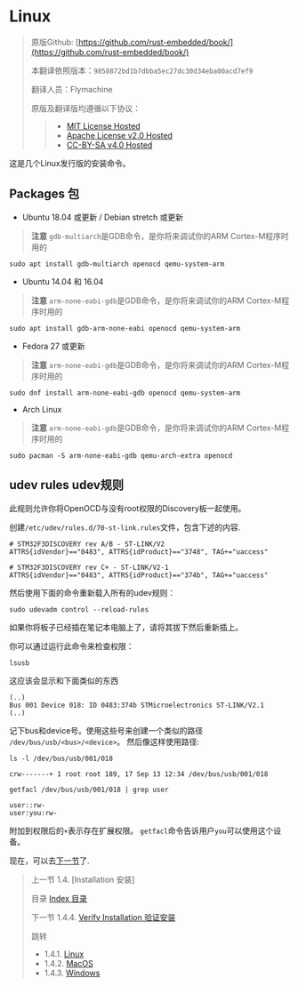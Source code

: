 # Linux

> 原版Github: [https://github.com/rust-embedded/book/](https://github.com/rust-embedded/book/)
>
> 本翻译依照版本：`9858872bd1b7dbba5ec27dc30d34eba00acd7ef9`
>
> 翻译人员：Flymachine
>
> 原版及翻译版均遵循以下协议：
>
>> - [MIT License Hosted]
>> - [Apache License v2.0 Hosted]
>> - [CC-BY-SA v4.0 Hosted]

[MIT License]: ./../LICENSE-MIT
[Apache License v2.0]: ./../LICENSE-APACHE
[CC-BY-SA v4.0]: ./../LICENSE-CC-BY-SA
[MIT License Hosted]: https://opensource.org/licenses/MIT
[Apache License v2.0 Hosted]: http://www.apache.org/licenses/LICENSE-2.0
[CC-BY-SA v4.0 Hosted]: https://creativecommons.org/licenses/by-sa/4.0/legalcode

这是几个Linux发行版的安装命令。

## Packages 包

- Ubuntu 18.04 或更新 / Debian stretch 或更新

> **注意** `gdb-multiarch`是GDB命令，是你将来调试你的ARM
> Cortex-M程序时用的

<!-- Debian stretch -->
<!-- GDB 7.12 -->
<!-- OpenOCD 0.9.0 -->
<!-- QEMU 2.8.1 -->

<!-- Ubuntu 18.04 -->
<!-- GDB 8.1 -->
<!-- OpenOCD 0.10.0 -->
<!-- QEMU 2.11.1 -->

``` console
sudo apt install gdb-multiarch openocd qemu-system-arm
```

- Ubuntu 14.04 和 16.04

> **注意** `arm-none-eabi-gdb`是GDB命令，是你将来调试你的ARM
> Cortex-M程序时用的

<!-- Ubuntu 14.04 -->
<!-- GDB 7.6 (!) -->
<!-- OpenOCD 0.7.0 (?) -->
<!-- QEMU 2.0.0 (?) -->

``` console
sudo apt install gdb-arm-none-eabi openocd qemu-system-arm
```

- Fedora 27 或更新

> **注意** `arm-none-eabi-gdb`是GDB命令，是你将来调试你的ARM
> Cortex-M程序时用的

<!-- Fedora 27 -->
<!-- GDB 7.6 (!) -->
<!-- OpenOCD 0.10.0 -->
<!-- QEMU 2.10.2 -->

``` console
sudo dnf install arm-none-eabi-gdb openocd qemu-system-arm
```

- Arch Linux

> **注意** `arm-none-eabi-gdb`是GDB命令，是你将来调试你的ARM
> Cortex-M程序时用的

``` console
sudo pacman -S arm-none-eabi-gdb qemu-arch-extra openocd
```

## udev rules udev规则

此规则允许你将OpenOCD与没有root权限的Discovery板一起使用。

创建`/etc/udev/rules.d/70-st-link.rules`文件，包含下述的内容.

``` text
# STM32F3DISCOVERY rev A/B - ST-LINK/V2
ATTRS{idVendor}=="0483", ATTRS{idProduct}=="3748", TAG+="uaccess"

# STM32F3DISCOVERY rev C+ - ST-LINK/V2-1
ATTRS{idVendor}=="0483", ATTRS{idProduct}=="374b", TAG+="uaccess"
```

然后使用下面的命令重新载入所有的udev规则：

``` console
sudo udevadm control --reload-rules
```

如果你将板子已经插在笔记本电脑上了，请将其拔下然后重新插上。

你可以通过运行此命令来检查权限：

``` console
lsusb
```

这应该会显示和下面类似的东西

```text
(..)
Bus 001 Device 018: ID 0483:374b STMicroelectronics ST-LINK/V2.1
(..)
```

记下bus和device号。使用这些号来创建一个类似的路径
`/dev/bus/usb/<bus>/<device>`。 然后像这样使用路径:

``` console
ls -l /dev/bus/usb/001/018
```

```text
crw-------+ 1 root root 189, 17 Sep 13 12:34 /dev/bus/usb/001/018
```

```console
getfacl /dev/bus/usb/001/018 | grep user
```

```text
user::rw-
user:you:rw-
```

附加到权限后的`+`表示存在扩展权限。 `getfacl`命令告诉用户`you`可以使用这个设备。

现在，可以去[下一节]了.

[下一节]: verify.md

> 上一节 
> 1.4. [Installation 安装]
>
> 目录 
> [Index 目录]
>
> 下一节 
> 1.4.4. [Verify Installation 验证安装]
>
> 跳转 
>    - 1.4.1. [Linux]
>    - 1.4.2. [MacOS]
>    - 1.4.3. [Windows]

[Index 目录]: https://rustforce.net/article?id=943af2e7-0f1f-40fd-8864-4bb4d2676b4d
[Tooling 工具]: https://rustforce.net/article?id=07057df5-c646-46ee-bbf6-5ce3c7a131b7
[Linux]: https://rustforce.net/article?id=2342532b-c85b-41b3-ad38-62865825bb9b
[MacOS]: https://rustforce.net/article?id=0e8628b4-8d92-40eb-89cd-71ae5cf373ec
[Windows]: https://rustforce.net/article?id=ac93073d-cff7-4c96-bbaf-047eceb4f13d
[Verify Installation 验证安装]: https://rustforce.net/article?id=35d99a70-bfd0-4169-b664-de44129df484